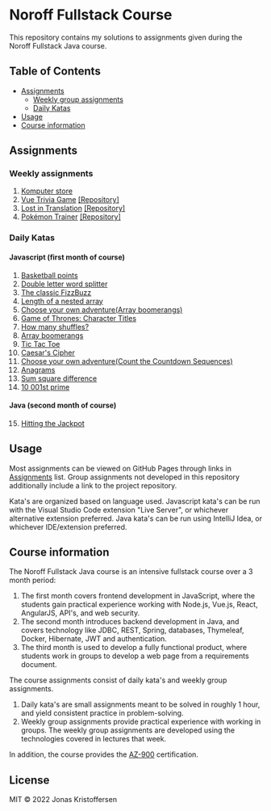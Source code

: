 # Noroff Fullstack Course
This repository contains my solutions to assignments given during the Noroff Fullstack Java course.

## Table of Contents
   * [Assignments](#assignments)
     * [Weekly group assignments](#weekly-group-assignments)
     * [Daily Katas](#daily-katas)
   * [Usage](#usage)
   * [Course information](#course-information)

## Assignments
### Weekly assignments
1. [Komputer store](https://jonaskris.github.io/noroff-fullstack-course/assignments/1)
2. [Vue Trivia Game](https://jorgsaa.github.io/vue-trivia-game/) [\[Repository\]](https://github.com/jorgsaa/vue-trivia-game) 
3. [Lost in Translation](https://pucko321.github.io/lost-in-translation/#) [\[Repository\]](https://github.com/Pucko321/lost-in-translation) 
4. [Pokémon Trainer](https://jorgsaa.github.io/pokemon-trainer) [\[Repository\]](https://github.com/Jorgsaa/pokemon-trainer)

### Daily Katas
#### Javascript (first month of course)
1. [Basketball points](https://jonaskris.github.io/noroff-fullstack-course/assignments/katas/javascript/1)
2. [Double letter word splitter](https://jonaskris.github.io/noroff-fullstack-course/assignments/katas/javascript/2)
3. [The classic FizzBuzz](https://jonaskris.github.io/noroff-fullstack-course/assignments/katas/javascript/3)
4. [Length of a nested array](https://jonaskris.github.io/noroff-fullstack-course/assignments/katas/javascript/4)
5. [Choose your own adventure(Array boomerangs)](https://jonaskris.github.io/noroff-fullstack-course/assignments/katas/javascript/5)
6. [Game of Thrones: Character Titles](https://jonaskris.github.io/noroff-fullstack-course/assignments/katas/javascript/6)
7. [How many shuffles?](https://jonaskris.github.io/noroff-fullstack-course/assignments/katas/javascript/7)
8. [Array boomerangs](https://jonaskris.github.io/noroff-fullstack-course/assignments/katas/javascript/5)
9. [Tic Tac Toe](https://jonaskris.github.io/noroff-fullstack-course/assignments/katas/javascript/9)
10. [Caesar's Cipher](https://jonaskris.github.io/noroff-fullstack-course/assignments/katas/javascript/10)
11. [Choose your own adventure(Count the Countdown Sequences)](https://jonaskris.github.io/noroff-fullstack-course/assignments/katas/javascript/11)
12. [Anagrams](https://jonaskris.github.io/noroff-fullstack-course/assignments/katas/javascript/12)
13. [Sum square difference](https://github.com/jonaskris/noroff-fullstack-course/tree/master/assignments/katas/javascript/13)
14. [10 001st prime](https://jonaskris.github.io/noroff-fullstack-course/assignments/katas/javascript/14)
#### Java (second month of course)
15. [Hitting the Jackpot](https://github.com/jonaskris/noroff-fullstack-course/tree/master/assignments/katas/java/15)

## Usage
Most assignments can be viewed on GitHub Pages through links in [Assignments](#assignments) list.
Group assignments not developed in this repository additionally include a link to the project repository.

Kata's are organized based on language used. 
Javascript kata's can be run with the Visual Studio Code extension "Live Server", or whichever alternative extension preferred.
Java kata's can be run using IntelliJ Idea, or whichever IDE/extension preferred.

## Course information
The Noroff Fullstack Java course is an intensive fullstack course over a 3 month period: 

1. The first month covers frontend development in JavaScript, where the students gain practical experience working with Node.js, Vue.js, React, AngularJS, API's, and web security.
2. The second month introduces backend development in Java, and covers technology like JDBC, REST, Spring, databases, Thymeleaf, Docker, Hibernate, JWT and authentication.
3. The third month is used to develop a fully functional product, where students work in groups to develop a web page from a requirements document.
   
The course assignments consist of daily kata's and weekly group assignments.
1. Daily kata's are small assignments meant to be solved in roughly 1 hour, and yield consistent practice in problem-solving.
2. Weekly group assignments provide practical experience with working in groups. The weekly group assignments are developed using the technologies covered in lectures that week.

In addition, the course provides the [AZ-900](https://docs.microsoft.com/en-us/learn/certifications/exams/az-900) certification.

## License
MIT © 2022 Jonas Kristoffersen

